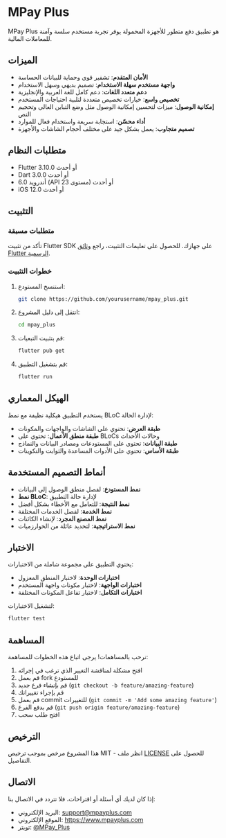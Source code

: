 # MPay Plus

MPay Plus هو تطبيق دفع متطور للأجهزة المحمولة يوفر تجربة مستخدم سلسة وآمنة للمعاملات المالية.

## الميزات

- **الأمان المتقدم**: تشفير قوي وحماية للبيانات الحساسة
- **واجهة مستخدم سهلة الاستخدام**: تصميم بديهي وسهل الاستخدام
- **دعم متعدد اللغات**: دعم كامل للغة العربية والإنجليزية
- **تخصيص واسع**: خيارات تخصيص متعددة لتلبية احتياجات المستخدم
- **إمكانية الوصول**: ميزات لتحسين إمكانية الوصول مثل وضع التباين العالي وتحجيم النص
- **أداء محسّن**: استجابة سريعة واستخدام فعال للموارد
- **تصميم متجاوب**: يعمل بشكل جيد على مختلف أحجام الشاشات والأجهزة

## متطلبات النظام

- Flutter 3.10.0 أو أحدث
- Dart 3.0.0 أو أحدث
- أندرويد 6.0 (API مستوى 23) أو أحدث
- iOS 12.0 أو أحدث

## التثبيت

### متطلبات مسبقة

تأكد من تثبيت Flutter SDK على جهازك. للحصول على تعليمات التثبيت، راجع [وثائق Flutter الرسمية](https://flutter.dev/docs/get-started/install).

### خطوات التثبيت

1. استنسخ المستودع:
   ```bash
   git clone https://github.com/yourusername/mpay_plus.git
   ```

2. انتقل إلى دليل المشروع:
   ```bash
   cd mpay_plus
   ```

3. قم بتثبيت التبعيات:
   ```bash
   flutter pub get
   ```

4. قم بتشغيل التطبيق:
   ```bash
   flutter run
   ```

## الهيكل المعماري

يستخدم التطبيق هيكلية نظيفة مع نمط BLoC لإدارة الحالة:

- **طبقة العرض**: تحتوي على الشاشات والواجهات والمكونات
- **طبقة منطق الأعمال**: تحتوي على BLoCs وحالات الأحداث
- **طبقة البيانات**: تحتوي على المستودعات ومصادر البيانات والنماذج
- **طبقة الأساس**: تحتوي على الأدوات المساعدة والثوابت والتكوينات

## أنماط التصميم المستخدمة

- **نمط المستودع**: لفصل منطق الوصول إلى البيانات
- **نمط BLoC**: لإدارة حالة التطبيق
- **نمط النتيجة**: للتعامل مع الأخطاء بشكل أفضل
- **نمط الخدمة**: لفصل الخدمات المختلفة
- **نمط المصنع المجرد**: لإنشاء الكائنات
- **نمط الاستراتيجية**: لتحديد عائلة من الخوارزميات

## الاختبار

يحتوي التطبيق على مجموعة شاملة من الاختبارات:

- **اختبارات الوحدة**: لاختبار المنطق المعزول
- **اختبارات الواجهة**: لاختبار مكونات واجهة المستخدم
- **اختبارات التكامل**: لاختبار تفاعل المكونات المختلفة

لتشغيل الاختبارات:

```bash
flutter test
```

## المساهمة

نرحب بالمساهمات! يرجى اتباع هذه الخطوات للمساهمة:

1. افتح مشكلة لمناقشة التغيير الذي ترغب في إجرائه
2. قم بعمل fork للمستودع
3. قم بإنشاء فرع جديد (`git checkout -b feature/amazing-feature`)
4. قم بإجراء تغييراتك
5. قم بعمل commit للتغييرات (`git commit -m 'Add some amazing feature'`)
6. قم بدفع الفرع (`git push origin feature/amazing-feature`)
7. افتح طلب سحب

## الترخيص

هذا المشروع مرخص بموجب ترخيص MIT - انظر ملف [LICENSE](LICENSE) للحصول على التفاصيل.

## الاتصال

إذا كان لديك أي أسئلة أو اقتراحات، فلا تتردد في الاتصال بنا:

- البريد الإلكتروني: support@mpayplus.com
- الموقع الإلكتروني: https://www.mpayplus.com
- تويتر: [@MPay_Plus](https://twitter.com/MPay_Plus)

